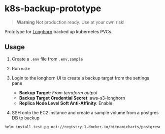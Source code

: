 # k8s-backup-prototype
> **Warning**
> Not production ready. Use at your own risk!

Prototype for [Longhorn](https://longhorn.io/) backed up kubernetes PVCs.

## Usage
1. Create a `.env` file from `.env.sample`

2. Run `make`

3. Login to the longhorn UI to create a backup target from the settings pane
    - **Backup Target**: _From terraform output_
    - **Backup Target Credential Secret**: aws-s3-longhorn
    - **Replica Node Level Soft Anti-Affinity**: Enable

4. SSH onto the EC2 instance and create a sample volume from a postgres DB to backup
```bash
helm install test-pg oci://registry-1.docker.io/bitnamicharts/postgresql
```
